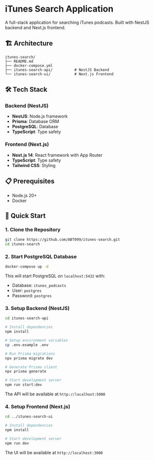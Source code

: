 # iTunes Search Application

A full-stack application for searching iTunes podcasts. Built with NestJS backend and Next.js frontend.

## 🏗️ Architecture

```
itunes-search/
├── README.md
├── docker-compose.yml
├── itunes-search-api/          # NestJS Backend
└── itunes-search-ui/           # Next.js Frontend
```

## 🛠️ Tech Stack

### Backend (NestJS)
- **NestJS**: Node.js framework
- **Prisma**: Database ORM
- **PostgreSQL**: Database
- **TypeScript**: Type safety

### Frontend (Next.js)
- **Next.js 14**: React framework with App Router
- **TypeScript**: Type safety
- **Tailwind CSS**: Styling

## 📋 Prerequisites

- Node.js 20+
- Docker

## 🚀 Quick Start

### 1. Clone the Repository
```bash
git clone https://github.com/ABT099/itunes-search.git
cd itunes-search
```

### 2. Start PostgreSQL Database
```bash
docker-compose up -d
```

This will start PostgreSQL on `localhost:5432` with:
- Database: `itunes_podcasts`
- User: `postgres`
- Password: `postgres`

### 3. Setup Backend (NestJS)
```bash
cd itunes-search-api

# Install dependencies
npm install

# Setup environment variables
cp .env.example .env

# Run Prisma migrations
npx prisma migrate dev

# Generate Prisma client
npx prisma generate

# Start development server
npm run start:dev
```

The API will be available at `http://localhost:5000`

### 4. Setup Frontend (Next.js)
```bash
cd ../itunes-search-ui

# Install dependencies
npm install

# Start development server
npm run dev
```

The UI will be available at `http://localhost:3000`
